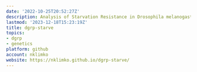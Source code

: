 ```yaml
---
date: '2022-10-25T20:52:27Z'
description: Analysis of Starvation Resistance in Drosophila melanogaster
lastmod: '2023-12-18T15:23:19Z'
title: dgrp-starve
topics:
- dgrp
- genetics
platform: github
account: nklimko
website: https://nklimko.github.io/dgrp-starve/
---
```


